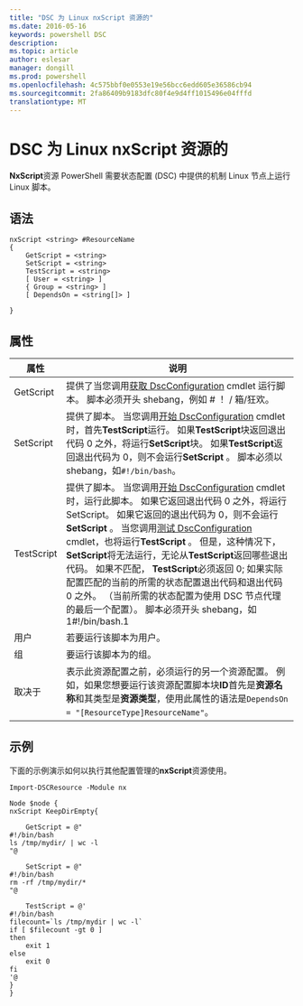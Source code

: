 ```yaml
---
title: "DSC 为 Linux nxScript 资源的"
ms.date: 2016-05-16
keywords: powershell DSC
description: 
ms.topic: article
author: eslesar
manager: dongill
ms.prod: powershell
ms.openlocfilehash: 4c575bbf0e0553e19e56bcc6edd605e36586cb94
ms.sourcegitcommit: 2fa86409b9183dfc80f4e9d4ff1015496e04fffd
translationtype: MT
---
```

# DSC 为 Linux nxScript 资源的

**NxScript**资源 PowerShell 需要状态配置 (DSC) 中提供的机制 Linux 节点上运行 Linux 脚本。

## 语法

```
nxScript <string> #ResourceName
{
    GetScript = <string>
    SetScript = <string>
    TestScript = <string>
    [ User = <string> ]
    { Group = <string> ]
    [ DependsOn = <string[]> ]

}
```

## 属性

|  属性 |  说明 | 
|---|---|
| GetScript| 提供了当您调用[获取 DscConfiguration](https://technet.microsoft.com/en-us/library/dn521625.aspx) cmdlet 运行脚本。 脚本必须开头 shebang，例如 # ！ / 箱/狂欢。| 
| SetScript| 提供了脚本。 当您调用[开始 DscConfiguration](https://technet.microsoft.com/en-us/library/dn521623.aspx) cmdlet 时，首先**TestScript**运行。 如果**TestScript**块返回退出代码 0 之外，将运行**SetScript**块。 如果**TestScript**返回退出代码为 0，则不会运行**SetScript** 。 脚本必须以 shebang，如`#!/bin/bash`。| 
| TestScript| 提供了脚本。 当您调用[开始 DscConfiguration](https://technet.microsoft.com/en-us/library/dn521623.aspx) cmdlet 时，运行此脚本。 如果它返回退出代码 0 之外，将运行 SetScript。 如果它返回的退出代码为 0，则不会运行**SetScript** 。 当您调用[测试 DscConfiguration](https://technet.microsoft.com/en-us/library/dn407382.aspx) cmdlet，也将运行**TestScript** 。 但是，这种情况下， **SetScript**将无法运行，无论从**TestScript**返回哪些退出代码。 如果不匹配， **TestScript**必须返回 0; 如果实际配置匹配的当前的所需的状态配置退出代码和退出代码 0 之外。 （当前所需的状态配置为使用 DSC 节点代理的最后一个配置）。 脚本必须开头 shebang，如 1#!/bin/bash.1| 
| 用户| 若要运行该脚本为用户。| 
| 组| 要运行该脚本为的组。| 
| 取决于 | 表示此资源配置之前，必须运行的另一个资源配置。 例如，如果您想要运行该资源配置脚本块**ID**首先是**资源名称**和其类型是**资源类型**，使用此属性的语法是`DependsOn = "[ResourceType]ResourceName"`。| 

## 示例

下面的示例演示如何以执行其他配置管理的**nxScript**资源使用。

```
Import-DSCResource -Module nx 

Node $node {
nxScript KeepDirEmpty{

    GetScript = @"
#!/bin/bash
ls /tmp/mydir/ | wc -l
"@

    SetScript = @"
#!/bin/bash
rm -rf /tmp/mydir/*
"@

    TestScript = @'
#!/bin/bash
filecount=`ls /tmp/mydir | wc -l`
if [ $filecount -gt 0 ]
then
    exit 1
else
    exit 0
fi
'@
} 
}
```

